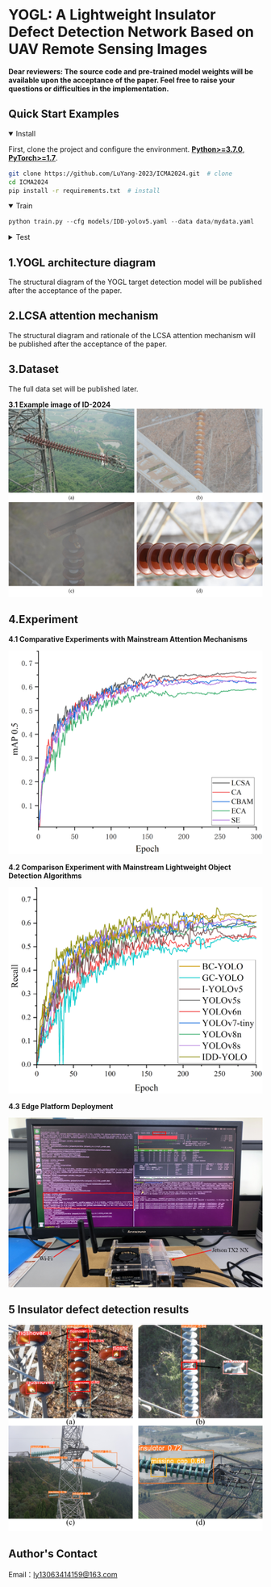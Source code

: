 # YOGL: A Lightweight Insulator Defect Detection Network Based on UAV Remote Sensing Images

**Dear reviewers: The source code and pre-trained model weights will be available upon the acceptance of the paper.   Feel free to raise your questions or difficulties in the implementation.**
## <div align="left">Quick Start Examples</div>

<details open>
<summary>Install</summary>

First, clone the project and configure the environment.
[**Python>=3.7.0**](https://www.python.org/), [**PyTorch>=1.7**](https://pytorch.org/get-started/locally/).

```bash
git clone https://github.com/LuYang-2023/ICMA2024.git  # clone
cd ICMA2024
pip install -r requirements.txt  # install
```
</details>

<details open>
<summary>Train</summary>



```python
python train.py --cfg models/IDD-yolov5.yaml --data data/mydata.yaml
```
</details>


<details>
<summary>Test</summary>


```bash
python val.py --data data/mydata.yaml --weights best.pt --task test
```
</details>


## 1.YOGL architecture diagram
The structural diagram of the YOGL target detection model will be published after the acceptance of the paper.

## 2.LCSA attention mechanism
The structural diagram and rationale of the LCSA attention mechanism will be published after the acceptance of the paper.

## 3.Dataset
The full data set will be published later.


**3.1 Example image of ID-2024**
![](Insulator_Dataset_Example_Images.png)


## 4.Experiment


**4.1 Comparative Experiments with Mainstream Attention Mechanisms**


![](Different_Attention_Mechanisms.png)


**4.2 Comparison Experiment with Mainstream Lightweight Object Detection Algorithms**


![](Lightweight_Detection_Models2.png)

**4.3 Edge Platform Deployment**


![](Jetson_TX2_NX_EX.png)

## 5 Insulator defect detection results


![](IDD-YOLO_detection_results.png)

## Author's Contact
Email：ly13063414159@163.com



